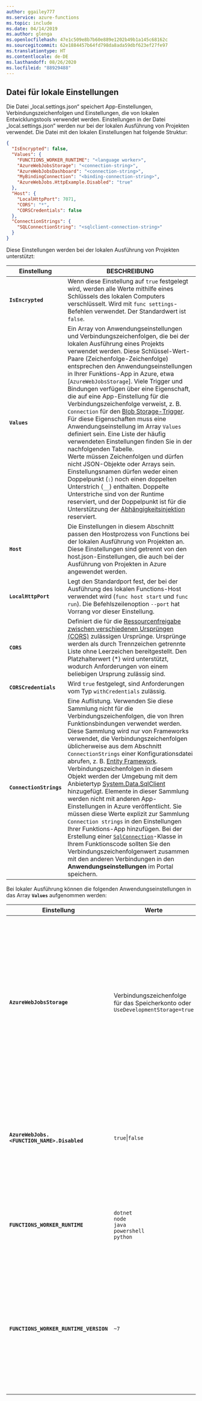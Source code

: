 ```yaml
---
author: ggailey777
ms.service: azure-functions
ms.topic: include
ms.date: 04/14/2019
ms.author: glenga
ms.openlocfilehash: 47e1c509e8b7b60e889e1202b49b1a145c68162c
ms.sourcegitcommit: 62e1884457b64fd798da8ada59dbf623ef27fe97
ms.translationtype: HT
ms.contentlocale: de-DE
ms.lasthandoff: 08/26/2020
ms.locfileid: "88929488"
---
```

## <a name="local-settings-file"></a>Datei für lokale Einstellungen

Die Datei „local.settings.json“ speichert App-Einstellungen, Verbindungszeichenfolgen und Einstellungen, die von lokalen Entwicklungstools verwendet werden. Einstellungen in der Datei „local.settings.json“ werden nur bei der lokalen Ausführung von Projekten verwendet. Die Datei mit den lokalen Einstellungen hat folgende Struktur:

```json
{
  "IsEncrypted": false,
  "Values": {
    "FUNCTIONS_WORKER_RUNTIME": "<language worker>",
    "AzureWebJobsStorage": "<connection-string>",
    "AzureWebJobsDashboard": "<connection-string>",
    "MyBindingConnection": "<binding-connection-string>",
    "AzureWebJobs.HttpExample.Disabled": "true"
  },
  "Host": {
    "LocalHttpPort": 7071,
    "CORS": "*",
    "CORSCredentials": false
  },
  "ConnectionStrings": {
    "SQLConnectionString": "<sqlclient-connection-string>"
  }
}
```

Diese Einstellungen werden bei der lokalen Ausführung von Projekten unterstützt:

| Einstellung      | BESCHREIBUNG                            |
| ------------ | -------------------------------------- |
| **`IsEncrypted`** | Wenn diese Einstellung auf `true` festgelegt wird, werden alle Werte mithilfe eines Schlüssels des lokalen Computers verschlüsselt. Wird mit `func settings`-Befehlen verwendet. Der Standardwert ist `false`. |
| **`Values`** | Ein Array von Anwendungseinstellungen und Verbindungszeichenfolgen, die bei der lokalen Ausführung eines Projekts verwendet werden. Diese Schlüssel-Wert-Paare (Zeichenfolge-Zeichenfolge) entsprechen den Anwendungseinstellungen in Ihrer Funktions-App in Azure, etwa [`AzureWebJobsStorage`]. Viele Trigger und Bindungen verfügen über eine Eigenschaft, die auf eine App-Einstellung für die Verbindungszeichenfolge verweist, z. B. `Connection` für den [Blob Storage-Trigger](../articles/azure-functions/functions-bindings-storage-blob-trigger.md#configuration). Für diese Eigenschaften muss eine Anwendungseinstellung im Array `Values` definiert sein. Eine Liste der häufig verwendeten Einstellungen finden Sie in der nachfolgenden Tabelle. <br/>Werte müssen Zeichenfolgen und dürfen nicht JSON-Objekte oder Arrays sein. Einstellungsnamen dürfen weder einen Doppelpunkt (`:`) noch einen doppelten Unterstrich (`__`) enthalten. Doppelte Unterstriche sind von der Runtime reserviert, und der Doppelpunkt ist für die Unterstützung der [Abhängigkeitsinjektion](../articles/azure-functions/functions-dotnet-dependency-injection.md#working-with-options-and-settings) reserviert. |
| **`Host`** | Die Einstellungen in diesem Abschnitt passen den Hostprozess von Functions bei der lokalen Ausführung von Projekten an. Diese Einstellungen sind getrennt von den host.json-Einstellungen, die auch bei der Ausführung von Projekten in Azure angewendet werden. |
| **`LocalHttpPort`** | Legt den Standardport fest, der bei der Ausführung des lokalen Functions-Host verwendet wird (`func host start` und `func run`). Die Befehlszeilenoption `--port` hat Vorrang vor dieser Einstellung. |
| **`CORS`** | Definiert die für die [Ressourcenfreigabe zwischen verschiedenen Ursprüngen (CORS)](https://en.wikipedia.org/wiki/Cross-origin_resource_sharing) zulässigen Ursprünge. Ursprünge werden als durch Trennzeichen getrennte Liste ohne Leerzeichen bereitgestellt. Den Platzhalterwert (\*) wird unterstützt, wodurch Anforderungen von einem beliebigen Ursprung zulässig sind. |
| **`CORSCredentials`** |  Wird `true` festgelegt, sind Anforderungen vom Typ `withCredentials` zulässig. |
| **`ConnectionStrings`** | Eine Auflistung. Verwenden Sie diese Sammlung nicht für die Verbindungszeichenfolgen, die von Ihren Funktionsbindungen verwendet werden. Diese Sammlung wird nur von Frameworks verwendet, die Verbindungszeichenfolgen üblicherweise aus dem Abschnitt `ConnectionStrings` einer Konfigurationsdatei abrufen, z. B. [Entity Framework](https://msdn.microsoft.com/library/aa937723(v=vs.113).aspx). Verbindungszeichenfolgen in diesem Objekt werden der Umgebung mit dem Anbietertyp [System.Data.SqlClient](https://msdn.microsoft.com/library/system.data.sqlclient(v=vs.110).aspx) hinzugefügt. Elemente in dieser Sammlung werden nicht mit anderen App-Einstellungen in Azure veröffentlicht. Sie müssen diese Werte explizit zur Sammlung `Connection strings` in den Einstellungen Ihrer Funktions-App hinzufügen. Bei der Erstellung einer [`SqlConnection`](https://msdn.microsoft.com/library/system.data.sqlclient.sqlconnection(v=vs.110).aspx)-Klasse in Ihrem Funktionscode sollten Sie den Verbindungszeichenfolgenwert zusammen mit den anderen Verbindungen in den **Anwendungseinstellungen** im Portal speichern. |

Bei lokaler Ausführung können die folgenden Anwendungseinstellungen in das Array **`Values`** aufgenommen werden:

| Einstellung | Werte | BESCHREIBUNG |
|-----|-----|-----|
|**`AzureWebJobsStorage`**| Verbindungszeichenfolge für das Speicherkonto oder<br/>`UseDevelopmentStorage=true`| Enthält die Verbindungszeichenfolge für ein Azure-Speicherkonto. Erforderlich, wenn andere Trigger als HTTP verwendet werden. Weitere Informationen finden Sie in der Referenz zu [`AzureWebJobsStorage`].<br/>Wenn der [Azure-Speicheremulator](../articles/storage/common/storage-use-emulator.md) lokal installiert ist und Sie [`AzureWebJobsStorage`] auf `UseDevelopmentStorage=true` festlegen, verwendet Core Tools den Emulator. Der Emulator ist während der Entwicklung hilfreich, doch sollten Sie vor der Bereitstellung einen Test mit einer tatsächlichen Speicherverbindung durchführen.| 
|**`AzureWebJobs.<FUNCTION_NAME>.Disabled`**| `true`\|`false` | Wenn Sie bei lokaler Ausführung eine Funktion deaktivieren möchten, fügen Sie der Sammlung `"AzureWebJobs.<FUNCTION_NAME>.Disabled": "true"` hinzu, wobei `<FUNCTION_NAME>` der Name der Funktion ist. Weitere Informationen zum Deaktivieren von Funktionen in Azure Functions finden Sie [hier](../articles/azure-functions/disable-function.md#localsettingsjson). |
|**`FUNCTIONS_WORKER_RUNTIME`** | `dotnet`<br/>`node`<br/>`java`<br/>`powershell`<br/>`python`| Gibt die Zielsprache der Functions-Runtime an. Erforderlich für Version 2.x und höher der Functions-Runtime. Diese Einstellung wird von Core Tools für Ihr Projekt generiert. Weitere Informationen finden Sie in der Referenz zu [`FUNCTIONS_WORKER_RUNTIME`](../articles/azure-functions/functions-app-settings.md#functions_worker_runtime).|
| **`FUNCTIONS_WORKER_RUNTIME_VERSION`** | `~7` |Gibt an, dass bei lokaler Ausführung PowerShell 7 verwendet wird. Wird kein Wert festgelegt, wird PowerShell Core 6 verwendet. Diese Einstellung wird nur bei lokaler Ausführung verwendet. Bei der Ausführung in Azure wird die PowerShell-Runtimeversion durch die Einstellung der `powerShellVersion`-Sitekonfiguration bestimmt, [die im Portal festgelegt werden kann](../articles/azure-functions/functions-reference-powershell.md#changing-the-powershell-version). | 

[AzureWebJobsStorage]: ../articles/azure-functions/functions-app-settings.md#azurewebjobsstorage
